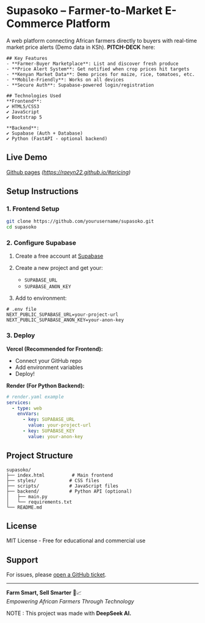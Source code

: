 


# Supasoko – Farmer-to-Market E-Commerce Platform 

A web platform connecting African farmers directly to buyers with real-time market price alerts (Demo data in KSh).
**PITCH-DECK** here: 
```
## Key Features
- **Farmer-Buyer Marketplace**: List and discover fresh produce
- **Price Alert System**: Get notified when crop prices hit targets
- **Kenyan Market Data**: Demo prices for maize, rice, tomatoes, etc.
- **Mobile-Friendly**: Works on all devices
- **Secure Auth**: Supabase-powered login/registration

## Technologies Used
**Frontend**:  
✔ HTML5/CSS3  
✔ JavaScript  
✔ Bootstrap 5  

**Backend**:  
✔ Supabase (Auth + Database)  
✔ Python (FastAPI - optional backend)  
```
## Live Demo
[Github pages](#) *(https://raeyn22.github.io/#pricing)*

## Setup Instructions

### 1. Frontend Setup
```bash
git clone https://github.com/yourusername/supasoko.git
cd supasoko
```

### 2. Configure Supabase
1. Create a free account at [Supabase](https://supabase.com/)
2. Create a new project and get your:
   - `SUPABASE_URL`
   - `SUPABASE_ANON_KEY`

3. Add to environment:
```env
# .env file
NEXT_PUBLIC_SUPABASE_URL=your-project-url
NEXT_PUBLIC_SUPABASE_ANON_KEY=your-anon-key
```

### 3. Deploy
**Vercel (Recommended for Frontend):**
- Connect your GitHub repo
- Add environment variables
- Deploy!

**Render (For Python Backend):**
```yaml
# render.yaml example
services:
  - type: web
    envVars:
      - key: SUPABASE_URL
        value: your-project-url
      - key: SUPABASE_KEY
        value: your-anon-key
```

## Project Structure
```
supasoko/
├── index.html          # Main frontend
├── styles/            # CSS files
├── scripts/           # JavaScript files
├── backend/           # Python API (optional)
│   ├── main.py
│   └── requirements.txt
└── README.md
```

## License
MIT License - Free for educational and commercial use

## Support
For issues, please [open a GitHub ticket](https://github.com/Raeyn22/supasoko/issues).

---
**Farm Smart, Sell Smarter** 🌱📈  
*Empowering African Farmers Through Technology*

NOTE : This project was made with **DeepSeek AI.**



